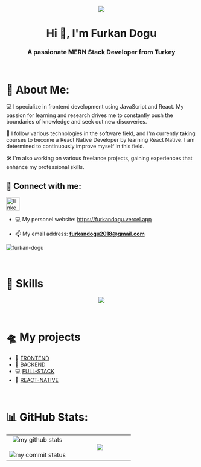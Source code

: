 <p align="center"><img src="https://i.imgur.com/A6bWGFl.gif"/>

<h1 align="center">Hi 👋, I'm Furkan Dogu</h1>
<h3 align="center">A passionate MERN Stack Developer from Turkey</h3>

<br>

# 💫 About Me:
<p>💻 I specialize in frontend development using JavaScript and React. My passion for learning and research drives me to constantly push the boundaries of knowledge and seek out new discoveries.</p>
<p>📱 I follow various technologies in the software field, and I'm currently taking courses to become a React Native Developer by learning React Native. I am determined to continuously improve myself in this field.</p>
<p>🛠 I'm also working on various freelance projects, gaining experiences that enhance my professional skills.</p>

## 📧 Connect with me:

<div align="left">
   <a href=https://www.linkedin.com/in/furkan-dogu/ target="_blank"> <img src="https://img.shields.io/static/v1?message=LinkedIn&logo=linkedin&label=&color=0077B5&logoColor=white&labelColor=&style=for-the-badge" height="35" alt="linkedin logo"  /></a>
</div> 

- 💻 My personel website: <a href="https://furkandogu.vercel.app/" target="_blank">https://furkandogu.vercel.app</a>

- 📫 My email address: **furkandogu2018@gmail.com**

<p align="left"> <img src="https://komarev.com/ghpvc/?username=furkan-dogu&label=Profile%20views&color=0e75b6&style=flat" alt="furkan-dogu" /> </p>

<br>

# 🚀 Skills

<p align="center">
  <a href="https://skillicons.dev">
    <img src="https://skillicons.dev/icons?i=androidstudio,bootstrap,css,cypress,docker,express,firebase,git,github,html,js,materialui,mongodb,nextjs,nodejs,npm,nuxt,postman,py,react,redux,sass,styledcomponents,tailwind,ts,vercel,vite,vscode,vue,yarn" />
  </a>
</p>

<br>

# 🛸 My projects

- 🚀 [FRONTEND](https://github.com/furkan-dogu/MY-FRONT-END-PROJECTS)
- 🎯 [BACKEND](https://github.com/furkan-dogu/MY-BACKEND-PROJECTS)
- 💻 [FULL-STACK](https://github.com/furkan-dogu/MY-FULL-STACK-PROJECTS)
- 📲 [REACT-NATIVE](https://github.com/furkan-dogu/MY-REACT-NATIVE-PROJECTS)

<br>

# 📊 GitHub Stats:

   <table align="center">
      <tr border="none">
         <td width="50%" align="center">
            <img src="https://github-readme-stats.vercel.app/api?username=furkan-dogu&theme=chartreuse-dark&show_icons=true" alt="my github stats"/>
            <br></br>
            <img src="https://github-readme-streak-stats.herokuapp.com/?user=furkan-dogu&theme=chartreuse-dark&show_icons=true" alt="my commit status" />
         </td>
         <td width="50%" align="center">
           <img align="center"  src="https://github-readme-stats.anuraghazra1.vercel.app/api/top-langs/?username=furkan-dogu&theme=chartreuse-dark&hide_border=false&no-bg=true&no-frame=true&langs_count=10"/>
         </td>
      </tr>
   </table>

